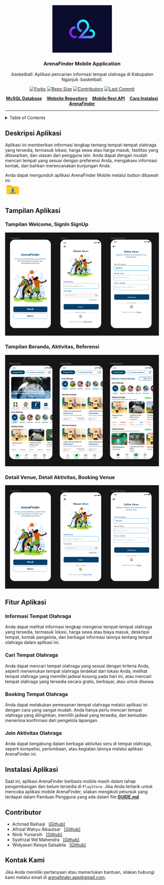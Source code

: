 <br>
<p align="center">
 <a href="https://www.youtube.com/watch?v=t9VWICGOD90&ab_channel=HITSRecords"><img src="images/logo-c2.png" alt="Logo Kelompok C2" width="195" height="155"></a>
</p>

<h3 align="center">ArenaFinder Mobile Application</h3>
<p align = "center">:basketball: Aplikasi pencarian informasi tempat olahraga di Kabupaten Nganjuk :basketball:</p>

<!-- Project Shields -->
<span align="center">

[![Forks][forks-shield]][forks-url]
[![Repo Size][repo-shield]][repo-url]
[![Contributors][contributors-shield]][contributors-url]
[![Last Commit][commit-shield]][commit-url]
  <!-- [![Stargazers][stars-shield]][stars-url] -->
  <!-- [![Issues][issues-shield]][issues-url] -->

[repo-shield]: https://img.shields.io/github/repo-size/haqiachd/ArenaFinder-Mobile.svg?style=for-the-badge
[repo-url]: https://img.shields.io/github/repo-size/haqiachd/ArenaFinder-Mobile.svg
[contributors-shield]: https://img.shields.io/github/contributors/haqiachd/ArenaFinder-Mobile.svg?style=for-the-badge
[contributors-url]: https://github.com/haqiachd/ArenaFinder-Mobile/graphs/contributors
[forks-shield]: https://img.shields.io/github/forks/haqiachd/ArenaFinder-Mobile.svg?style=for-the-badge
[forks-url]: https://github.com/haqiachd/ArenaFinder-Mobile/network/members
[stars-shield]: https://img.shields.io/github/stars/haqiachd/ArenaFinder-Mobile.svg?style=for-the-badge
[stars-url]: https://github.com/haqiachd/ArenaFinder-Mobile/stargazers
[commit-shield]: https://img.shields.io/github/last-commit/haqiachd/ArenaFinder-Mobile.svg?style=for-the-badge
[commit-url]: https://github.com/haqiachd/ArenaFinder-Mobile/commits
[issues-shield]: https://img.shields.io/github/issues/haqiachd/ArenaFinder-Mobile.svg?style=for-the-badge
[issues-url]: https://github.com/haqiachd/ArenaFinder-Mobile/issues

</span>

<p align="center">
<a href="https://drive.google.com/drive/folders/1c9xHuEOusnqJxNEYW4B3H-rG1FlXcvvt?usp=sharing" target="_blank" style="font-weight: bold;">MySQL Database</a>
&nbsp;&nbsp;
<a href="https://github.com/mahen-alim/ArenaFinder-Web" target="_blank" style="font-weight: bold;">Website Repository</a>
&nbsp;&nbsp;
<a href="https://github.com/haqiachd/ArenaFinder-Mobile-RestApi" target="_blank" style="font-weight: bold;">Mobile Rest API</a>
&nbsp;&nbsp;
<a href="https://github.com/haqiachd/ArenaFinder-Mobile/blob/main/GUIDE.md" target="_blank" style="font-weight: bold;">Cara Instalasi ArenaFinder</a>
</p>

---

<!-- Table of Contents -->
<details>
  <summary>Table of Contents</summary>
  <ol>
    <li><a href="#desc_project">Deskripsi Aplikasi</a></li>
    <li>
      <a href="#ss_app">Tampilan Aplikasi</a>
    </li>
    <li>
    <a href="#fitur">Fitur Aplikasi</a>
      <ul>
        <li><a href="#informasi-tempat-olahraga">Informasi Tempat Olahraga</a></li>
        <li><a href="#cari-tempat-olahraga">Cari Tempat Olahraga</a></li>
        <li><a href="#booking-tempat-olahraga">Booking Tempat Olahraga</a></li>
        <li><a href="#join-aktivitas-olahraga">Join Aktivitas Olahraga</a></li>
      </ul>
    </li>
   <li><a href="#instalasi-aplikasi">Instalasi Aplikasi</a></li>
   <li>
    <a href="#contributor">Contributor</a>
      <ul>
        <li><a href="https://github.com/haqiachd">Achmad Baihaqi</a></li>
        <li><a href="https://github.com/afrizalalka">Afrizal Wahyu Alkautsar</a></li>
        <li><a href="https://github.com/yuniarsih">Ninik Yuniarsih</a></li>
        <li><a href="https://github.com/mahen-alim">Syafrizal Wd Mahendra</a></li>
        <li><a href="https://github.com/WidyaRaisyaSal17">Widyasari Raisya Salsabila</a></li>
      </ul>
    </li>
   <li><a href="#kontak-kami">Kontak Kami</a></li>
  </ol>
</details>


## Deskripsi Aplikasi <a name = "desc_project"></a>
Aplikasi ini memberikan informasi lengkap tentang tempat-tempat olahraga yang tersedia, termasuk lokasi, harga sewa atau harga masuk, fasilitas yang ditawarkan, dan ulasan dari pengguna lain. Anda dapat dengan mudah mencari tempat yang sesuai dengan preferensi Anda, mengakses informasi kontak, dan bahkan merencanakan kunjungan Anda.

Anda dapat mengunduh aplikasi ArenaFinder Mobile melalui button dibawah ini. <br>
<a href="https://drive.google.com/drive/folders/12XBjgQncHZMxfbNMwWyMXiRuxqCMvgA5?usp=sharing"><img src="images/download.png" alt="Logo Download ArenaFinder" width="50" height="45"></a>


## Tampilan Aplikasi<a name = "ss_app"></a>

### Tampilan Welcome, SignIn SignUp
![Tampilan Welcome, SignIn & SignUp](images/v-1.3/tampilan-1.png)

### Tampilan Beranda, Aktivitas, Referensi
![Tampilan Welcome, SignIn & SignUp](images/v-1.3/tampilan-2.png)

### Detail Venue, Detail Aktivitas, Booking Venue
![Tampilan Welcome, SignIn & SignUp](images/v-1.3/tampilan-1.png)

## Fitur Aplikasi <a name = "fitur"></a>

### Informasi Tempat Olahraga
Anda dapat melihat informasi lengkap mengenai tempat-tempat olahraga yang tersedia, termasuk lokasi, harga sewa atau biaya masuk, deskripsi tempat, kontak pengelola, dan berbagai informasi lainnya tentang tempat olahraga dalam aplikasi ini.

### Cari Tempat Olahraga
Anda dapat mencari tempat olahraga yang sesuai dengan kriteria Anda, seperti menemukan tempat olahraga terdekat dari lokasi Anda, melihat tempat olahraga yang memiliki jadwal kosong pada hari ini, atau mencari tempat olahraga yang tersedia secara gratis, berbayar, atau untuk disewa.

### Booking Tempat Olahraga
Anda dapat melakukan pemesanan tempat olahraga melalui aplikasi ini dengan cara yang sangat mudah. Anda hanya perlu mencari tempat olahraga yang diinginkan, memilih jadwal yang tersedia, dan kemudian menerima konfirmasi dari pengelola lapangan.

### Join Aktivitas Olahraga
Anda dapat bergabung dalam berbagai aktivitas seru di tempat olahraga, seperti kompetisi, perlombaan, atau kegiatan lainnya melalui aplikasi ArenaFinder ini.

## Instalasi Aplikasi
Saat ini, aplikasi ArenaFinder berbasis mobile masih dalam tahap pengembangan dan belum tersedia di ```PlayStore```. Jika Anda tertarik untuk mencoba aplikasi mobile ArenaFinder, silakan mengikuti petunjuk yang terdapat dalam Panduan Pengguna yang ada dalam file <a href="https://github.com/haqiachd/ArenaFinder-Mobile/blob/main/GUIDE.md" target="_blank" style="font-weight: bold;">GUIDE.md</a>.

## Contributor
- Achmad Baihaqi &nbsp; [[Github]](https://github.com/haqiachd)
- Afrizal Wahyu Alkautsar &nbsp; [[Github]](https://github.com/AfrizalAlka)
- Ninik Yuniarsih &nbsp; [[Github]](https://github.com/yuniarsih)
- Syafrizal Wd Mahendra &nbsp; [[Github]](https://github.com/mahen-alim)
- Widyasari Raisya Salsabila &nbsp; [[Github]](https://github.com/WidyaRaisyaSal17)

## Kontak Kami
Jika Anda memiliki pertanyaan atau memerlukan bantuan, silakan hubungi kami melalui email di [arenafinder.app@gmail.com](mailto:arenafinder.app@gmail.com).
